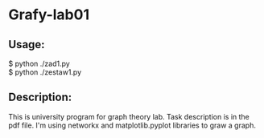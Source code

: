 # Grafy-lab01

## Usage:
$ python ./zad1.py <br />
$ python ./zestaw1.py <br />

## Description:

This is university program for graph theory lab. Task description is in the pdf file. I'm using networkx and matplotlib.pyplot libraries to graw a graph.
